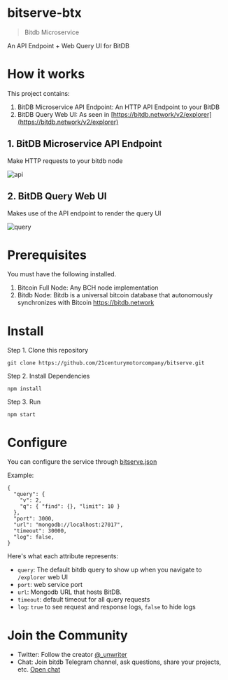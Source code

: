 # bitserve-btx

> Bitdb Microservice

An API Endpoint + Web Query UI for BitDB


# How it works

This project contains:

1. BitDB Microservice API Endpoint: An HTTP API Endpoint to your BitDB
2. BitDB Query Web UI: As seen in [https://bitdb.network/v2/explorer](https://bitdb.network/v2/explorer)

## 1. BitDB Microservice API Endpoint

Make HTTP requests to your bitdb node

![api](public/api.png)

## 2. BitDB Query Web UI

Makes use of the API endpoint to render the query UI

![query](public/bitserve.png)


# Prerequisites

You must have the following installed.

1. Bitcoin Full Node: Any BCH node implementation
2. Bitdb Node: Bitdb is a universal bitcoin database that autonomously synchronizes with Bitcoin https://bitdb.network


# Install

Step 1. Clone this repository

```
git clone https://github.com/21centurymotorcompany/bitserve.git
```

Step 2. Install Dependencies

```
npm install
```

Step 3. Run

```
npm start
```

# Configure

You can configure the service through [bitserve.json](bitserve.json)


Example:

```
{
  "query": {
    "v": 2,
    "q": { "find": {}, "limit": 10 }
  },
  "port": 3000,
  "url": "mongodb://localhost:27017",
  "timeout": 30000,
  "log": false,
}
```

Here's what each attribute represents:

- `query`: The default bitdb query to show up when you navigate to `/explorer` web UI
- `port`: web service port
- `url`: Mongodb URL that hosts BitDB.
- `timeout`: default timeout for all query requests
- `log`: `true` to see request and response logs, `false` to hide logs

# Join the Community

- Twitter: Follow the creator [@_unwriter](https://twitter.com/_unwriter)
- Chat: Join bitdb Telegram channel, ask questions, share your projects, etc. [Open chat](https://t.me/joinchat/HH1DDQ8pZlSlsdNcKgIcxw)
